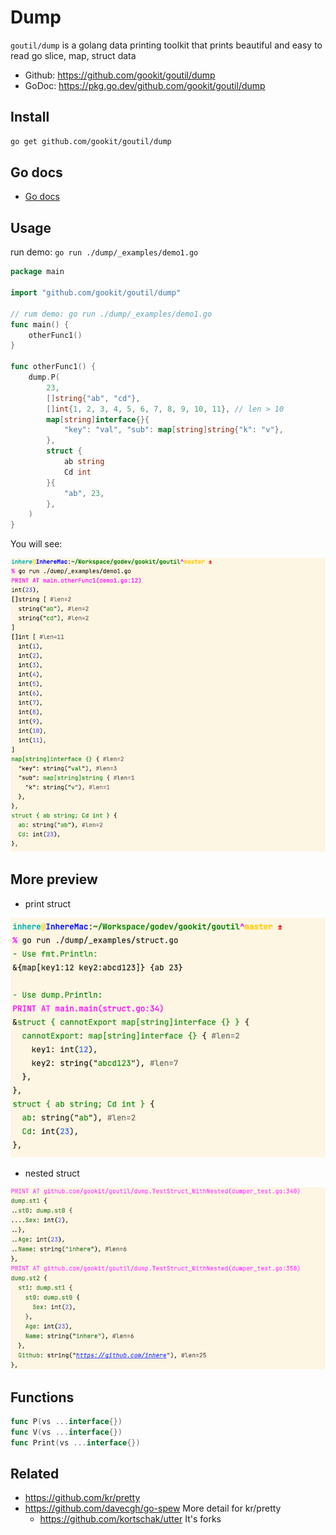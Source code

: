 # Dump

`goutil/dump` is a golang data printing toolkit that prints beautiful and easy to read go slice, map, struct data

- Github: https://github.com/gookit/goutil/dump
- GoDoc: https://pkg.go.dev/github.com/gookit/goutil/dump

## Install

```bash
go get github.com/gookit/goutil/dump
```

## Go docs

- [Go docs](https://pkg.go.dev/github.com/gookit/goutil/dump)

## Usage

run demo: `go run ./dump/_examples/demo1.go`

```go
package main

import "github.com/gookit/goutil/dump"

// rum demo: go run ./dump/_examples/demo1.go
func main() {
	otherFunc1()
}

func otherFunc1() {
	dump.P(
		23,
		[]string{"ab", "cd"},
		[]int{1, 2, 3, 4, 5, 6, 7, 8, 9, 10, 11}, // len > 10
		map[string]interface{}{
			"key": "val", "sub": map[string]string{"k": "v"},
		},
		struct {
			ab string
			Cd int
		}{
			"ab", 23,
		},
	)
}
```

You will see:

![](_examples/preview-demo1.png)

## More preview

- print struct

![](_examples/struct.png)

- nested struct

![](_examples/preview-nested-struct.png)

## Functions

```go
func P(vs ...interface{})
func V(vs ...interface{})
func Print(vs ...interface{})
```

## Related

- https://github.com/kr/pretty
- https://github.com/davecgh/go-spew More detail for kr/pretty
  - https://github.com/kortschak/utter It's forks